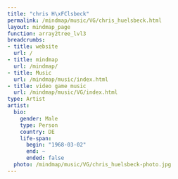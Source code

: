```yaml
---
title: "chris H\xFClsbeck"
permalink: /mindmap/music/VG/chris_huelsbeck.html
layout: mindmap_page
function: array2tree_lvl3
breadcrumbs:
- title: website
  url: /
- title: mindmap
  url: /mindmap/
- title: Music
  url: /mindmap/music/index.html
- title: video game music
  url: /mindmap/music/VG/index.html
type: Artist
artist:
  bio:
    gender: Male
    type: Person
    country: DE
    life-span:
      begin: "1968-03-02"
      end: ~
      ended: false
  photo: /mindmap/music/VG/chris_huelsbeck-photo.jpg
---
```

